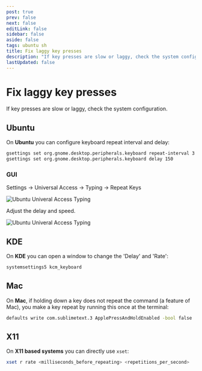 ```yaml
---
post: true
prev: false
next: false
editLink: false
sidebar: false
aside: false
tags: ubuntu sh
title: Fix laggy key presses
description: "If key presses are slow or laggy, check the system configuration. On Ubuntu you can configure keyboard repeat interval and delay."
lastUpdated: false
---
```


# Fix laggy key presses

If key presses are slow or laggy, check the system configuration.

## Ubuntu

On **Ubuntu** you can configure keyboard repeat interval and delay:

```bash
gsettings set org.gnome.desktop.peripherals.keyboard repeat-interval 3
gsettings set org.gnome.desktop.peripherals.keyboard delay 150
```

### GUI

Settings → Universal Access → Typing → Repeat Keys

![Ubuntu Univeral Access Typing](/assets/images/ubuntu-universal-access-typing-1.webp)

Adjust the delay and speed.

![Ubuntu Univeral Access Typing](/assets/images/ubuntu-universal-access-typing-2.webp)

## KDE

On **KDE** you can open a window to change the 'Delay' and 'Rate':

```bash
systemsettings5 kcm_keyboard
```

## Mac

On **Mac**, if holding down a key does not repeat the command (a feature of Mac), you make a key repeat by running this once at the terminal:

```bash
defaults write com.sublimetext.3 ApplePressAndHoldEnabled -bool false
```

## X11

On **X11 based systems** you can directly use `xset`:

```bash
xset r rate <milliseconds_before_repeating> <repetitions_per_second>
```
